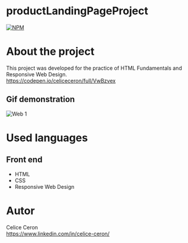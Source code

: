 # productLandingPageProject
[![NPM](https://img.shields.io/npm/l/react)](https://github.com/celiceceron/productLandingPageProject/blob/master/licence)

# About the project
This project was developed for the practice of HTML Fundamentals and Responsive Web Design. <br>
https://codepen.io/celiceceron/full/VwBzvex

## Gif demonstration
![Web 1](https://github.com/celiceceron/productLandingPageProject/blob/44d9b9ffef372f493a1a849bb047867dfd4b598b/web%20page.gif)

# Used languages
## Front end
- HTML
- CSS 
- Responsive Web Design

# Autor
Celice Ceron <br>
https://www.linkedin.com/in/celice-ceron/

